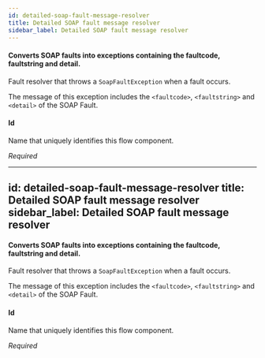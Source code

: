 ```yaml
---
id: detailed-soap-fault-message-resolver
title: Detailed SOAP fault message resolver
sidebar_label: Detailed SOAP fault message resolver
---
```

#### Converts SOAP faults into exceptions containing the faultcode, faultstring and detail.
Fault resolver that throws a <code>SoapFaultException</code> when a fault occurs.

The message of this exception includes the <code>&lt;faultcode&gt;</code>, <code>&lt;faultstring&gt;</code> and <code>&lt;detail&gt;</code> of the SOAP Fault.

#### Id
Name that uniquely identifies this flow component.

<i>Required</i>

---
id: detailed-soap-fault-message-resolver
title: Detailed SOAP fault message resolver
sidebar_label: Detailed SOAP fault message resolver
---
#### Converts SOAP faults into exceptions containing the faultcode, faultstring and detail.
Fault resolver that throws a <code>SoapFaultException</code> when a fault occurs.

The message of this exception includes the <code>&lt;faultcode&gt;</code>, <code>&lt;faultstring&gt;</code> and <code>&lt;detail&gt;</code> of the SOAP Fault.

#### Id
Name that uniquely identifies this flow component.

<i>Required</i>


